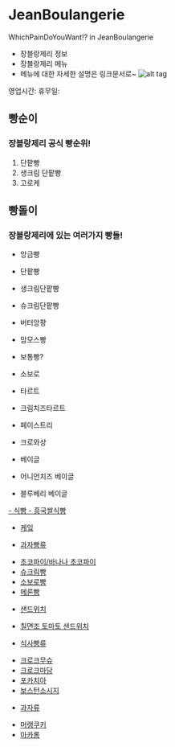 JeanBoulangerie
============================================
WhichPainDoYouWant!? in JeanBoulangerie
- 장블랑제리 정보
- 장블랑제리 메뉴
- 메뉴에 대한 자세한 설명은 링크문서로~
![alt tag](http://www.dtrix.co.kr/wp-content/uploads/2016/01/%EC%9F%9D%EB%B8%94%EB%9E%91%EC%A0%9C%EB%A6%AC_1.png)

영업시간: 
휴무일:

빵순이
------------------------------
### 장블랑제리 공식 빵순위!
1. 단팥빵
2. 생크림 단팥빵
3. 고로케

빵돌이
-------------------------------
### 장블랑제리에 있는 여러가지 빵들!
- 앙금빵
 - 단팥빵
 - 생크림단팥빵
 - 슈크림단팥빵
 - 버터앙팡
 - 맘모스빵

- 보통빵?
 - 소보로

- 타르트
 - 크림치즈타르트

- 페이스트리
 - 크로와상

- 베이글
 - 어니언치즈 베이글
 - 블루베리 베이글


<a href = "./식빵/">
- 식빵
 - 흥국쌀식빵

- 케잌

- 과자빵류
 * 초코파이/바나나 초코파이
 * 슈크림빵
 * 소보로빵
 * 메론빵

- 샌드위치
 * 칠면조 토마토 샌드위치


- 식사빵류
 * 크로크무슈
 * 크로크마담
 * 포카치아
 * 보스턴소시지


- 과자류
 * 머랭쿠키
 * 마카롱
